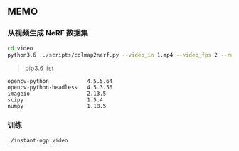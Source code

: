 ## MEMO

### 从视频生成 NeRF 数据集

```bash
cd video
python3.6 ../scripts/colmap2nerf.py --video_in 1.mp4 --video_fps 2 --run_colmap --aabb_scale 32
```

> pip3.6 list

```text
opencv-python            4.5.5.64
opencv-python-headless   4.5.3.56
imageio                  2.13.5
scipy                    1.5.4
numpy                    1.18.5
```



### 训练

```bash
./instant-ngp video
```


